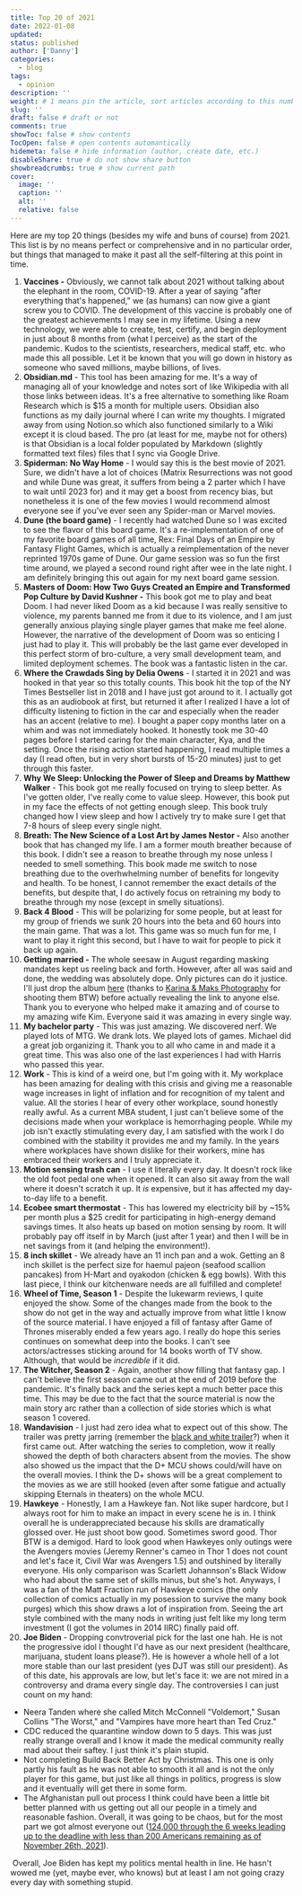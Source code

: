 ```yaml
---
title: Top 20 of 2021
date: 2022-01-08
updated:
status: published
author: ['Danny']
categories:
  - blog
tags:
  - opinion
description: ''
weight: # 1 means pin the article, sort articles according to this number
slug: ''
draft: false # draft or not
comments: true
showToc: false # show contents
TocOpen: false # open contents automantically
hidemeta: false # hide information (author, create date, etc.)
disableShare: true # do not show share button
showbreadcrumbs: true # show current path
cover:
  image: ''
  caption: ''
  alt: ''
  relative: false
---
```


Here are my top 20 things (besides my wife and buns of course) from 2021. This
list is by no means perfect or comprehensive and in no particular order, but
things that managed to make it past all the self-filtering at this point in
time.

1. **Vaccines -** Obviously, we cannot talk about 2021 without talking about the
   elephant in the room, COVID-19. After a year of saying "after everything
   that's happened," we (as humans) can now give a giant screw you to COVID. The
   development of this vaccine is probably one of the greatest achievements I
   may see in my lifetime. Using a new technology, we were able to create, test,
   certify, and begin deployment in just about 8 months from (what I perceive)
   as the start of the pandemic. Kudos to the scientists, researchers, medical
   staff, etc. who made this all possible. Let it be known that you will go down
   in history as someone who saved millions, maybe billions, of lives.
2. **Obsidian.md** - This tool has been amazing for me. It's a way of managing
   all of your knowledge and notes sort of like Wikipedia with all those links
   between ideas. It's a free alternative to something like Roam Research which
   is $15 a month for multiple users. Obsidian also functions as my daily
   journal where I can write my thoughts. I migrated away from using Notion.so
   which also functioned similarly to a Wiki except it is cloud based. The pro
   (at least for me, maybe not for others) is that Obsidian is a local folder
   populated by Markdown (slightly formatted text files) files that I sync via
   Google Drive.
3. **Spiderman: No Way Home** - I would say this is the best movie of 2021.
   Sure, we didn't have a lot of choices (Matrix Resurrections was not good and
   while Dune was great, it suffers from being a 2 parter which I have to wait
   until 2023 for) and it may get a boost from recency bias, but nonetheless it
   is one of the few movies I would recommend almost everyone see if you've ever
   seen any Spider-man or Marvel movies.
4. **Dune (the board game)** - I recently had watched Dune so I was excited to
   see the flavor of this board game. It's a re-implementation of one of my
   favorite board games of all time, Rex: Final Days of an Empire by Fantasy
   Flight Games, which is actually a reimplementation of the never reprinted
   1970s game of Dune. Our game session was so fun the first time around, we
   played a second round right after wee in the late night. I am definitely
   bringing this out again for my next board game session.
5. **Masters of Doom: How Two Guys Created an Empire and Transformed Pop Culture
   by David Kushner -** This book got me to play and beat Doom. I had never
   liked Doom as a kid because I was really sensitive to violence, my parents
   banned me from it due to its violence, and I am just generally anxious
   playing single player games that make me feel alone. However, the narrative
   of the development of Doom was so enticing I just had to play it. This will
   probably be the last game ever developed in this perfect storm of
   bro-culture, a very small development team, and limited deployment schemes.
   The book was a fantastic listen in the car.
6. **Where the Crawdads Sing by Delia Owens** - I started it in 2021 and was
   hooked in that year so this totally counts. This book hit the top of the NY
   Times Bestseller list in 2018 and I have just got around to it. I actually
   got this as an audiobook at first, but returned it after I realized I have a
   lot of difficulty listening to fiction in the car and especially when the
   reader has an accent (relative to me). I bought a paper copy months later on
   a whim and was not immediately hooked. It honestly took me 30-40 pages before
   I started caring for the main character, Kya, and the setting. Once the
   rising action started happening, I read multiple times a day (I read often,
   but in very short bursts of 15-20 minutes) just to get through this faster.
7. **Why We Sleep: Unlocking the Power of Sleep and Dreams by Matthew Walker** -
   This book got me really focused on trying to sleep better. As I've gotten
   older, I've really come to value sleep. However, this book put in my face the
   effects of not getting enough sleep. This book truly changed how I view sleep
   and how I actively try to make sure I get that 7-8 hours of sleep every
   single night.
8. **Breath: The New Science of a Lost Art by James Nestor -** Also another book
   that has changed my life. I am a former mouth breather because of this book.
   I didn't see a reason to breathe through my nose unless I needed to smell
   something. This book made me switch to nose breathing due to the
   overhwhelming number of benefits for longevity and health. To be honest, I
   cannot remember the exact details of the benefits, but despite that, I do
   actively focus on retraining my body to breathe through my nose (except in
   smelly situations).
9. **Back 4 Blood** - This will be polarizing for some people, but at least for
   my group of friends we sunk 20 hours into the beta and 60 hours into the main
   game. That was a lot. This game was so much fun for me, I want to play it
   right this second, but I have to wait for people to pick it back up again.
10. **Getting married -** The whole seesaw in August regarding masking mandates
    kept us reeling back and forth. However, after all was said and done, the
    wedding was absolutely dope. Only pictures can do it justice. I'll just drop
    the album [here](https://karinamaksphotography.pic-time.com/CuiSM) (thanks
    to [Karina & Maks Photography](https://www.karinamaks.com/) for shooting
    them BTW) before actually revealing the link to anyone else. Thank you to
    everyone who helped make it amazing and of course to my amazing wife Kim.
    Everyone said it was amazing in every single way.
11. **My bachelor party** - This was just amazing. We discovered nerf. We played
    lots of MTG. We drank lots. We played lots of games. Michael did a great job
    organizing it. Thank you to all who came in and made it a great time. This
    was also one of the last experiences I had with Harris who passed this year.
12. **Work** - This is kind of a weird one, but I'm going with it. My workplace
    has been amazing for dealing with this crisis and giving me a reasonable
    wage increases in light of inflation and for recognition of my talent and
    value. All the stories I hear of every other workplace, sound honestly
    really awful. As a current MBA student, I just can't believe some of the
    decisions made when your workplace is hemorrhaging people. While my job
    isn't exactly stimulating every day, I am satisfied with the work I do
    combined with the stability it provides me and my family. In the years where
    workplaces have shown dislike for their workers, mine has embraced their
    workers and I truly appreciate it.
13. **Motion sensing trash can** - I use it literally every day. It doesn't rock
    like the old foot pedal one when it opened. It can also sit away from the
    wall where it doesn't scratch it up. It _is_ expensive, but it has affected
    my day-to-day life to a benefit.
14. **Ecobee smart thermostat** - This has lowered my electricity bill by ~15%
    per month plus a $25 credit for participating in high-energy demand savings
    times. It also heats up based on motion sensing by room. It will probably
    pay off itself in by March (just after 1 year) and then I will be in net
    savings from it (and helping the environment!).
15. **8 inch skillet** - We already have an 11 inch pan and a wok. Getting an 8
    inch skillet is the perfect size for haemul pajeon (seafood scallion
    pancakes) from H-Mart and oyakodon (chicken & egg bowls). With this last
    piece, I think our kitchenware needs are all fulfilled and complete!
16. **Wheel of Time, Season 1** - Despite the lukewarm reviews, I quite enjoyed
    the show. Some of the changes made from the book to the show do not get in
    the way and actually improve from what little I know of the source material.
    I have enjoyed a fill of fantasy after Game of Thrones miserably ended a few
    years ago. I really do hope this series continues on somewhat deep into the
    books. I can't see actors/actresses sticking around for 14 books worth of TV
    show. Although, that would be _incredible_ if it did.
17. **The Witcher, Season 2** - Again, another show filling that fantasy gap. I
    can't believe the first season came out at the end of 2019 before the
    pandemic. It's finally back and the series kept a much better pace this
    time. This may be due to the fact that the source material is now the main
    story arc rather than a collection of side stories which is what season 1
    covered.
18. **Wandavision** - I just had zero idea what to expect out of this show. The
    trailer was pretty jarring (remember the
    [black and white trailer](https://www.youtube.com/watch?v=sj9J2ecsSpo)?)
    when it first came out. After watching the series to completion, wow it
    really showed the depth of both characters absent from the movies. The show
    also showed us the impact that the D+ MCU shows could/will have on the
    overall movies. I think the D+ shows will be a great complement to the
    movies as we are still hooked (even after some fatigue and actually skipping
    Eternals in theaters) on the whole MCU.
19. **Hawkeye** - Honestly, I am a Hawkeye fan. Not like super hardcore, but I
    always root for him to make an impact in every scene he is in. I think
    overall he is underappreciated because his skills are dramatically glossed
    over. He just shoot bow good. Sometimes sword good. Thor BTW is a demigod.
    Hard to look good when Hawkeyes only outings were the Avengers movies
    (Jeremy Renner's cameo in Thor 1 does not count and let's face it, Civil War
    was Avengers 1.5) and outshined by literally everyone. His only comparison
    was Scarlett Johannson's Black Widow who had about the same set of skills
    minus, but she's hot. Anyways, I was a fan of the Matt Fraction run of
    Hawkeye comics (the only collection of comics actually in my posession to
    survive the many book purges) which this show draws a lot of inspiration
    from. Seeing the art style combined with the many nods in writing just felt
    like my long term investment (I got the volumes in 2014 IIRC) finally paid
    off.
20. **Joe Biden** - Dropping convtroverial pick for the last one hah. He is not
    the progressive idol I thought I'd have as our next president (healthcare,
    marijuana, student loans please?). He is however a whole hell of a lot more
    stable than our last president (yes DJT was still our president). As of this
    date, his approvals are low, but let's face it: we are not mired in a
    controversy and drama every single day. The controversies I can just count
    on my hand:

- Neera Tanden where she called Mitch McConnell "Voldemort," Susan Collins "The
  Worst," and "Vampires have more heart than Ted Cruz."
- CDC reduced the quarantine window down to 5 days. This was just really strange
  overall and I know it made the medical community really mad about their
  saftey. I just think it's plain stupid.
- Not completing Build Back Better Act by Christmas. This one is only partly his
  fault as he was not able to smooth it all and is not the only player for this
  game, but just like all things in politics, progress is slow and it eventually
  will get there in some form.
- The Afghanistan pull out process I think could have been a little bit better
  planned with us getting out all our people in a timely and reasonable fashion.
  Overall, it was going to be chaos, but for the most part we got almost
  everyone out
  ([124,000 through the 6 weeks leading up to the deadline with less than 200 Americans remaining as of November 26th, 2021](https://www.usnews.com/news/politics/articles/2021-11-26/explainer-what-happened-to-the-afghanistan-evacuation)).

​ Overall, Joe Biden has kept my politics mental health in line. He hasn't wowed
me (yet, maybe ever, who knows) but at least I am not going crazy every day with
something stupid.
